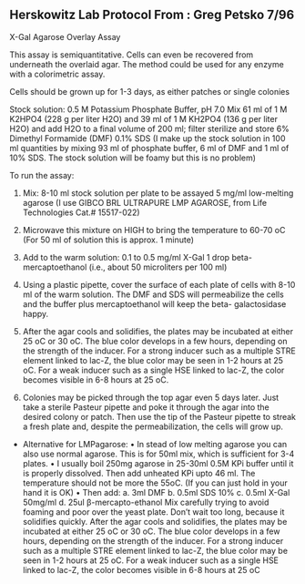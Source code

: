 Herskowitz Lab Protocol 
From : Greg Petsko 7/96 
------------------------------------------------------------------------

X-Gal Agarose Overlay Assay 

This assay is semiquantitative. Cells can even be recovered from underneath the overlaid agar. The method could be used for any enzyme with a colorimetric assay. 

Cells should be grown up for 1-3 days, as either patches or single colonies 

Stock solution: 
       0.5 M Potassium Phosphate Buffer, pH 7.0
                Mix 61 ml of 1 M K2HPO4 (228 g per liter H2O) and 39 ml of
                1 M KH2PO4 (136 g per liter H2O) and add H2O to a final
                volume of 200 ml; filter sterilize and store
       6% Dimethyl Formamide (DMF)
       0.1% SDS
       (I make up the stock solution in 100 ml quantities by mixing 93 ml of
        phosphate buffer, 6 ml of DMF and 1 ml of 10% SDS.  The stock solution
        will be foamy but this is no problem)

 To run the assay:

1.	Mix:
8-10 ml stock solution per plate to be assayed
5 mg/ml low-melting agarose  (I use GIBCO BRL ULTRAPURE LMP AGAROSE, from Life Technologies   Cat.# 15517-022)

2. Microwave this mixture on HIGH to bring the temperature to 60-70 oC
        (For 50 ml of solution this is approx. 1 minute)

3. Add to the warm solution:
         0.1 to 0.5 mg/ml X-Gal
         1 drop beta-mercaptoethanol (i.e., about 50 microliters per 100 ml)

4.  Using a plastic pipette, cover the surface of each plate of cells
         with 8-10 ml of the warm solution.  The DMF and SDS will permeabilize
          the cells and the buffer plus mercaptoethanol will keep the beta-
          galactosidase happy.

5. After the agar cools and solidifies, the plates may be incubated at either
   25 oC or 30 oC.  The blue color develops in a few hours, depending on the
   strength of the inducer.  For a strong inducer such as a multiple STRE
   element linked to lac-Z, the blue color may be seen in 1-2 hours
   at 25 oC.  For a weak inducer such as a single HSE linked to lac-Z, the
   color becomes visible in 6-8 hours at 25 oC.

6.   Colonies may be picked through the top agar even 5 days later.  Just take a  sterile       Pasteur pipette and poke it through the agar into the desired
   colony or patch.  Then use the tip of the Pasteur pipette to streak a fresh
   plate and, despite the permeabilization, the cells will grow up.



* Alternative for LMPagarose:
•	In stead of low melting agarose you can also use normal agarose. This is for 50ml mix, which is sufficient for 3-4 plates.
•	I usually boil 250mg agarose in 25-30ml 0.5M KPi buffer until it is properly dissolved. Then add unheated KPi upto 46 ml. The temperature should not be more the 55oC. (If you can just hold in your hand it is OK)
•	Then add:
a.	3ml DMF
b.	0.5ml SDS 10%
c.	0.5ml X-Gal 50mg/ml
d.	25ul  β-mercapto-ethanol
Mix carefully trying to avoid foaming and poor over the yeast plate. Don’t wait too long, because it solidifies quickly. 
After the agar cools and solidifies, the plates may be incubated at either 25 oC or 30 oC.  The blue color develops in a few hours, depending on the strength of the inducer.  For a strong inducer such as a multiple STRE element linked to lac-Z, the blue color may be seen in 1-2 hours at 25 oC.  For a weak inducer such as a single HSE linked to lac-Z, the color becomes visible in 6-8 hours at 25 oC

